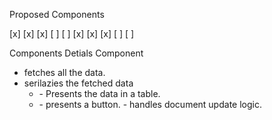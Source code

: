 Proposed Components

[x] <AuthIndex />
[x] <AuthGuard />
[x] <HydrateAccount />
[ ] <AdminGuard />
[ ] <Dashboard />
[x] <UsersList />
  [x] <UsersTable />
  [x] <ActivateButton />
[ ] <Login />
[ ] <Register />


Components Detials
<UsersList /> Component 
- fetches all the data.
- serilazies the fetched data
  - <UsersTable />
    - Presents the data in a table.
  - <ActivateButton />
    - presents a button.
    - handles document update logic.

